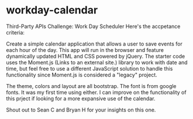 # workday-calendar
Third-Party APIs Challenge: Work Day Scheduler
Here's the accpetance criteria:

Create a simple calendar application that allows a user to save events for each hour of the day. 
This app will run in the browser and feature dynamically updated HTML and CSS powered by jQuery.
The starter code uses the Moment.js (Links to an external site.) library to work with date and time, 
but feel free to use a different JavaScript solution to handle this functionality since Moment.js is considered a "legacy" project. 

The theme, colors and layout are all bootstrap. The font is from google fonts. It was my first time using either.
I can improve on the functionality of this prject if looking for a more expansive use of the calendar. 

Shout out to Sean C and Bryan H for your insights on this one. 
